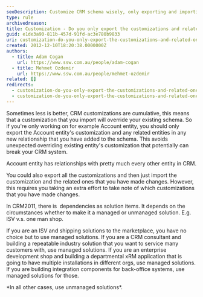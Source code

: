 ```yaml
---
seoDescription: Customize CRM schema wisely, only exporting and importing changes to specific entities or relationships to avoid unexpected overriding of existing customizations.
type: rule
archivedreason:
title: Customization - Do you only export the customizations and related ones that you have made?
guid: e1de3a90-811b-457d-91fd-ac3e780b9833
uri: customization-do-you-only-export-the-customizations-and-related-ones-that-you-have-made-only-for-crm-4-0
created: 2012-12-10T18:20:38.0000000Z
authors:
  - title: Adam Cogan
    url: https://www.ssw.com.au/people/adam-cogan
  - title: Mehmet Ozdemir
    url: https://www.ssw.com.au/people/mehmet-ozdemir
related: []
redirects:
  - customization-do-you-only-export-the-customizations-and-related-ones-that-you-have-made-(only-for-crm-4-0)
  - customization-do-you-only-export-the-customizations-and-related-ones-that-you-have-made
---
```


Sometimes less is better, CRM customizations are cumulative, this means that a customization that you import will override your existing schema. So if you're only working on for example Account entity, you should only export the Account entity's customization and any related entities in any new relationship that you have added to the schema. This avoids unexpected overriding existing entity's customization that potentially can break your CRM system.

<!--endintro-->

Account entity has relationships with pretty much every other entity in CRM.

You could also export all the customizations and then just import the customization and the related ones that you have made changes. However, this requires you taking an extra effort to take note of which customizations that you have made changes.

In CRM2011, there is  dependencies as solution items. It depends on the circumstances whether to make it a managed or unmanaged solution. E.g. ISV v.s. one man shop.

If you are an ISV and shipping solutions to the marketplace, you have no choice but to use managed solutions. If you are a CRM consultant and building a repeatable industry solution that you want to service many customers with, use managed solutions. If you are an enterprise development shop and building a departmental xRM application that is going to have multiple installations in different orgs, use managed solutions. If you are building integration components for back-office systems, use managed solutions for those.

\*In all other cases, use unmanaged solutions\*.

